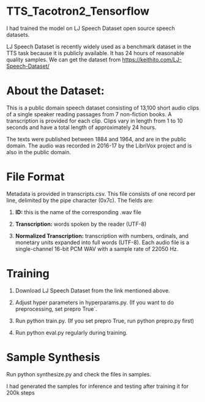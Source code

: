# TTS_Tacotron2_Tensorflow

I had trained the model on LJ Speech Dataset open source speech datasets.

LJ Speech Dataset is recently widely used as a benchmark dataset in the TTS task because it is publicly available. It has 24 hours of reasonable quality samples.
We can get the dataset from https://keithito.com/LJ-Speech-Dataset/  


# About the Dataset:

This is a public domain speech dataset consisting of 13,100 short audio clips of a single speaker reading passages from 7 non-fiction books. A transcription is provided for each clip. Clips vary in length from 1 to 10 seconds and have a total length of approximately 24 hours.

The texts were published between 1884 and 1964, and are in the public domain. The audio was recorded in 2016-17 by the LibriVox project and is also in the public domain.

# File Format
Metadata is provided in transcripts.csv. This file consists of one record per line, delimited by the pipe character (0x7c). The fields are:

1) **ID:** this is the name of the corresponding .wav file

2) **Transcription:** words spoken by the reader (UTF-8)
 
3) **Normalized Transcription:** transcription with numbers, ordinals, and monetary units expanded into full words (UTF-8).
Each audio file is a single-channel 16-bit PCM WAV with a sample rate of 22050 Hz.

# Training

1) Download LJ Speech Dataset from the link mentioned above.

2) Adjust hyper parameters in hyperparams.py. (If you want to do preprocessing, set prepro True`.

3) Run python train.py. (If you set prepro True, run python prepro.py first)

4) Run python eval.py regularly during training.

# Sample Synthesis

Run python synthesize.py and check the files in samples.

I had generated the samples for inference and testing after training it for 200k steps
